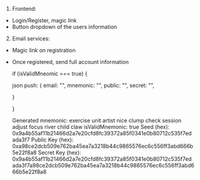 1. Frontend:

- Login/Register, magic link
- Button dropdown of the users information

2. Email services:

- Magic link on registration
- Once registered, send full account information

  if (isValidMneomic === true) {

  json push: {
  email: "",
  mnemonic: "",
  public: "",
  secret: "",

  }

  }

  Generated mnemonic: exercise unit artist nice clump check session adjust focus river child claw
  isValidMnemonic: true
  Seed (hex): 0x9a4b55af11b21466d2a7e20cfd8fc39372a85f0341e0b80712c535f7edada3f7
  Public Key (hex): 0xa98ce2dcb509e762ba45ea7a3218b44c9865576ec6c556ff3abd666b5e22f8a8
  Secret Key (hex): 0x9a4b55af11b21466d2a7e20cfd8fc39372a85f0341e0b80712c535f7edada3f7a98ce2dcb509e762ba45ea7a3218b44c9865576ec6c556ff3abd666b5e22f8a8
